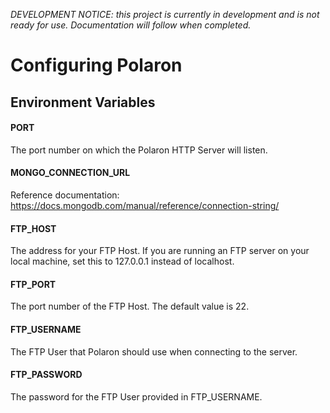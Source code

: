 _DEVELOPMENT NOTICE: this project is currently in development and is not ready for use. Documentation will follow when completed._

# Configuring Polaron

## Environment Variables

#### PORT

The port number on which the Polaron HTTP Server will listen.

#### MONGO_CONNECTION_URL

Reference documentation: https://docs.mongodb.com/manual/reference/connection-string/

#### FTP_HOST

The address for your FTP Host. If you are running an FTP server on your local machine, set this to 127.0.0.1 instead of localhost.

#### FTP_PORT

The port number of the FTP Host. The default value is 22.

#### FTP_USERNAME

The FTP User that Polaron should use when connecting to the server.

#### FTP_PASSWORD

The password for the FTP User provided in FTP_USERNAME.
